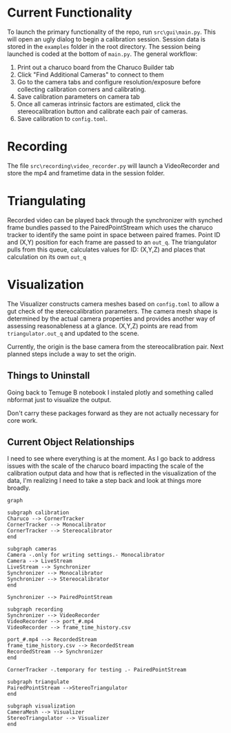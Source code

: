 # Current Functionality

To launch the primary functionality of the repo, run `src\gui\main.py`. This will open an ugly dialog to begin a calibration session. Session data is stored in the `examples` folder in the root directory. The session being launched is coded at the bottom of `main.py`. The general workflow:

1. Print out a charuco board from the Charuco Builder tab
2. Click "Find Additional Cameras" to connect to them
3. Go to the camera tabs and configure resolution/exposure before collecting calibration corners and calibrating.
4. Save calibration parameters on camera tab
5. Once all cameras intrinsic factors are estimated, click the stereocalibration button and calibrate each pair of cameras.
6. Save calibration to `config.toml`.

# Recording

The file `src\recording\video_recorder.py` will launch a VideoRecorder and store the mp4 and frametime data in the session folder. 

# Triangulating

Recorded video can be played back through the synchronizer with synched frame bundles passed to the PairedPointStream which uses the charuco tracker to identify the same point in space between paired frames. Point ID and (X,Y) position for each frame are passed to an `out_q`. The triangulator pulls from this queue, calculates values for ID: (X,Y,Z) and places that calculation on its own `out_q`

# Visualization

The Visualizer constructs camera meshes based on `config.toml` to allow a gut check of the stereocalibration parameters. The camera mesh shape is determined by the actual camera properties and provides another way of assessing reasonableness at a glance. (X,Y,Z) points are read from `triangulator.out_q` and updated to the scene. 

Currently, the origin is the base camera from the stereocalibration pair. Next planned steps include a way to set the origin.


## Things to Uninstall

Going back to Temuge B notebook I instaled plotly and something called nbformat just to visualize the output. 

Don't carry these packages forward as they are not actually necessary for core work.

## Current Object Relationships

I need to see where everything is at the moment. As I go back to address issues with the scale of the charuco board impacting the scale of the calibration output data and how that is reflected in the visualization of the data, I'm realizing I need to take a step back and look at things more broadly.
```mermaid
graph

subgraph calibration
Charuco --> CornerTracker
CornerTracker --> Monocalibrator
CornerTracker --> Stereocalibrator
end

subgraph cameras
Camera -.only for writing settings.- Monocalibrator
Camera --> LiveStream
LiveStream --> Synchronizer
Synchronizer --> Monocalibrator
Synchronizer --> Stereocalibrator
end

Synchronizer --> PairedPointStream 

subgraph recording
Synchronizer --> VideoRecorder
VideoRecorder --> port_#.mp4
VideoRecorder --> frame_time_history.csv

port_#.mp4 --> RecordedStream
frame_time_history.csv --> RecordedStream
RecordedStream --> Synchronizer
end

CornerTracker -.temporary for testing .- PairedPointStream

subgraph triangulate
PairedPointStream -->StereoTriangulator
end

subgraph visualization
CameraMesh --> Visualizer
StereoTriangulator --> Visualizer
end

```
